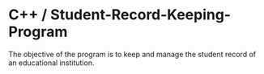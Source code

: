 # C++ / Student-Record-Keeping-Program
The objective of the program is to keep and manage the student record of  an educational institution.
